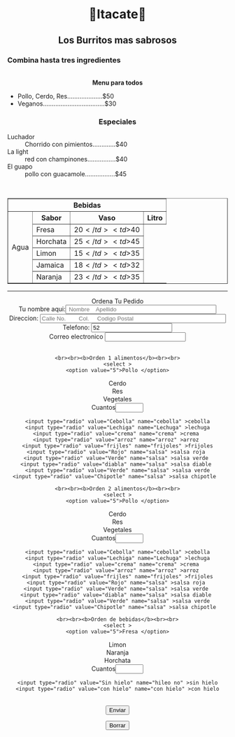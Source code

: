 <h1><center>🌯Itacate🌯</center></h1>
<h2><center>Los Burritos mas sabrosos</center></h2>
<h3>Combina hasta tres ingredientes</h3>
<img src="burrito.png" alt="">
<img src=""

<h3><center><b>Menu para todos</b></center></h3>
<ul>
    <li>Pollo, Cerdo, Res....................$50</li>
    <li>Veganos...................................$30</li>
</ul>
<h3><center>Especiales</center></h3>
<dt>Luchador
    <dd>Chorrido con pimientos.............$40</dd>
</dt>
<dt>La light
    <dd>red con champinones................$40</dd>
</dt>
<dt>El guapo
    <dd>pollo con guacamole.................$45</dd>
</dt>

<br><center><table border="1" ></center>
    <tr>
        <th colspan="10">Bebidas</th>
    </tr>
    <tr>
        <td rowspan="6">Agua</td>
        <th>Sabor</th>
        <th>Vaso</th>
        <th>Litro</th>
    </tr>
    <tr>
        <td>Fresa</td>
        <td>$20</td>
        <td>$40</td>
    </tr>
    <tr>
        <td>Horchata</td>
        <td>$25</td>
        <td>$45</td>
    </tr>
    <tr>
        <td>Limon</td>
        <td>$15</td>
        <td>$35</td>
    </tr>
    <tr>
        <td>Jamaica</td>
        <td>$18</td>
        <td>$32</td>
    </tr>
    <tr>
        <td>Naranja</td>
        <td>$23</td>
        <td>$35</td>
    </tr>

</table>


<hr><center>Ordena Tu Pedido</center></hr>
<form action="https://formspree.io/f/mayzjaqr" method="POST">
    Tu nombre aqui:<input placeholder=" Nombre    Apellido       " size="40" name="nombre">
    <br>Direccion: <input placeholder="Calle No.        Col.     Codigo Postal" name="direccion" size="50">
    <br>Telefono: <input value="52" minlength="12" maxlength="12" name="telefono">
    <br>Correo electronico <input email="" name="correo electronico"><br><br>


    <br><br><b>Orden 1 alimentos</b><br><br>
    <select >
    <option value="5">Pollo </option>
   <option value="5"> Cerdo</option>
    <option value="5">Res</option>
    <option value="5">Vegetales</option>
    </select>
Cuantos<input type="number" min="1" max="100">

    <input type="radio" value="Cebolla" name="cebolla" >cebolla
    <input type="radio" value="Lechiga" name="Lechuga" >lechuga
    <input type="radio" value="crema" name="crema" >crema 
    <input type="radio" value="arroz" name="arroz" >arroz 
    <input type="radio" value="frijles" name="frijoles" >frijoles
    <input type="radio" value="Rojo" name="salsa" >salsa roja 
    <input type="radio" value="Verde" name="salsa" >salsa verde 
    <input type="radio" value="diabla" name="salsa" >salsa diable 
    <input type="radio" value="Verde" name="salsa" >salsa verde
    <input type="radio" value="Chipotle" name="salsa" >salsa chipotle  

    <br><br><b>Orden 2 alimentos</b><br><br>
    <select >
    <option value="5">Pollo </option>
   <option value="5"> Cerdo</option>
    <option value="5">Res</option>
    <option value="5">Vegetales</option>
    </select>
Cuantos<input type="number" min="1" max="100">

    <input type="radio" value="Cebolla" name="cebolla" >cebolla
    <input type="radio" value="Lechiga" name="Lechuga" >lechuga
    <input type="radio" value="crema" name="crema" >crema 
    <input type="radio" value="arroz" name="arroz" >arroz 
    <input type="radio" value="frijles" name="frijoles" >frijoles
    <input type="radio" value="Rojo" name="salsa" >salsa roja 
    <input type="radio" value="Verde" name="salsa" >salsa verde 
    <input type="radio" value="diabla" name="salsa" >salsa diable 
    <input type="radio" value="Verde" name="salsa" >salsa verde
    <input type="radio" value="Chipotle" name="salsa" >salsa chipotle  

    <br><br><b>Orden de bebidas</b><br><br>
    <select >
    <option value="5">Fresa </option>
   <option value="5"> Limon</option>
    <option value="5">Naranja</option>
    <option value="5">Horchata</option>
    </select>
Cuantos<input type="number" min="1" max="100">

    <input type="radio" value="Sin hielo" name="hileo no" >sin hielo
    <input type="radio" value="con hielo" name="con hielo" >con hielo
    




<p><br> <input type="submit" value="Enviar"></p>
<input type="reset" value="Borrar">


</form>

        





</dt>
